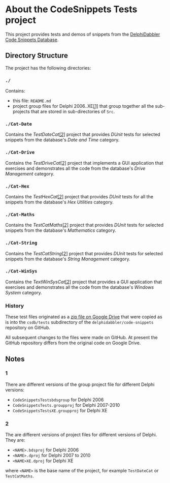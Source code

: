 # About the CodeSnippets Tests project

This project provides tests and demos of snippets from the [DelphiDabbler Code Snippets Database](https://github.com/delphidabbler/code-snippets).

## Directory Structure

The project has the following directories:

### `./`

Contains:

* this file: `README.md`
* project group files for Delphi 2006..XE[[1]](#1) that group together all the sub-projects that are stored in sub-directories of `Src`.

### `./Cat-Date`

Contains the _TestDateCat_[[2]](#2) project that provides _DUnit_ tests for selected snippets from the database's _Date and Time_ category.

### `./Cat-Drive`

Contains the _TestDriveCat_[[2]](#2) project that implements a GUI application that exercises and demonstrates all the code from the database's _Drive Management_ category.

### `./Cat-Hex`

Contains the _TestHexCat_[[2]](#2) project that provides _DUnit_ tests for all the snippets from the database's _Hex Utilities_ category.

### `./Cat-Maths`

Contains the _TestCatMaths_[[2]](#2) project that provides _DUnit_ tests for selected snippets from the database's _Mathematics_ category.

### `./Cat-String`

Contains the _TestCatString_[[2]](#2) project that provides _DUnit_ tests for selected snippets from the database's _String Management_ category.

### `./Cat-WinSys`

Contains the _TextWinSysCat_[[2]](#2) project that provides a GUI application that exercises and demonstrates all the code from the database's _Windows System_ category.

### History

These test files originated as a [zip file on Google Drive](https://drive.google.com/file/d/1pH7LtyZY-ehwjJ4AjC801j-0bVMdLpsz/view) that were copied as is into the `csdb/tests` subdirectory of the `delphidabbler/code-snippets` repository on GitHub.

All subsequent changes to the files were made on GitHub. At present the GitHub repository differs from the original code on Google Drive.

## Notes

### 1

There are different versions of the group project file for different Delphi versions:

* `CodeSnippetsTestsbdsgroup` for Delphi 2006
* `CodeSnippetsTests.groupproj` for Delphi 2007-2010
* `CodeSnippetsTestsXE.groupproj` for Delphi XE

### 2

The are different versions of project files for different versions of Delphi. They are:

* `<NAME>.bdsproj` for Delphi 2006
* `<NAME>.dproj` for Delphi 2007 to 2010
* `<NAME>XE.dproj` for Delphi XE

where `<NAME>` is the base name of the project, for example `TestDateCat` or `TestCatMaths`.
